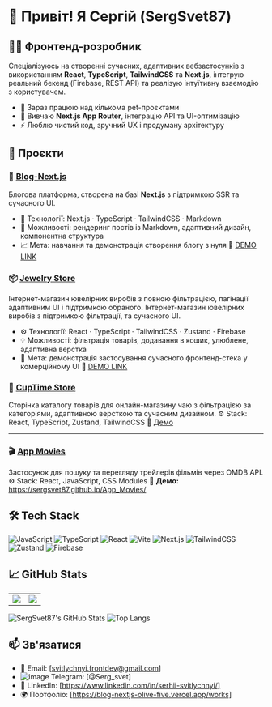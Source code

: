 # 👋 Привіт! Я Сергій (SergSvet87)

## 🧑‍💻 Фронтенд-розробник

Спеціалізуюсь на створенні сучасних, адаптивних вебзастосунків з використанням **React**, **TypeScript**, **TailwindCSS** та **Next.js**, інтегрую реальний бекенд (Firebase, REST API) та реалізую інтуїтивну взаємодію з користувачем.

- 🔭 Зараз працюю над кількома pet-проєктами
- 🧠 Вивчаю **Next.js App Router**, інтеграцію API та UI-оптимізацію
- ⚡ Люблю чистий код, зручний UX і продуману архітектуру

## 💼 Проєкти

### 📝 [Blog-Next.js](https://github.com/SergSvet87/blog-nextjs)
Блогова платформа, створена на базі **Next.js** з підтримкою SSR та сучасного UI.
- 🧠 Технології: Next.js · TypeScript · TailwindCSS · Markdown
- 🚀 Можливості: рендеринг постів із Markdown, адаптивний дизайн, компонентна структура
- 📈 Мета: навчання та демонстрація створення блогу з нуля
🔗 [DEMO LINK](https://blog-nextjs-olive-five.vercel.app/)<br/>

### 📦 [Jewelry Store](https://github.com/SergSvet87/jewelry-store)
Інтернет-магазин ювелірних виробів з повною фільтрацією, пагінації адаптивним UI і підтримкою обраного.
Інтернет-магазин ювелірних виробів з підтримкою фільтрації,  та сучасного UI.
- ⚙️ Технології: React · TypeScript · TailwindCSS · Zustand · Firebase
- 💡 Можливості: фільтрація товарів, додавання в кошик, улюблене, адаптивна верстка
- 🎯 Мета: демонстрація застосування сучасного фронтенд-стека у комерційному UI
🔗 [DEMO LINK](https://jewelry-store-eosin.vercel.app/)

### 🍵 [CupTime Store](https://github.com/SergSvet87/cup-time)
Сторінка каталогу товарів для онлайн-магазину чаю з фільтрацією за категоріями, адаптивною версткою та сучасним дизайном.
⚙️ Stack: React, TypeScript, Zustand, TailwindCSS
🔗 [Демо](https://cup-time-inky.vercel.app/products?category=tea)  

---

### 🎬 [App Movies](https://github.com/SergSvet87/App_Movies)
Застосунок для пошуку та перегляду трейлерів фільмів через OMDB API.
⚙️ Stack: React, JavaScript, CSS Modules
🔗 **Демо:** https://sergsvet87.github.io/App_Movies/ 

## 🛠 Tech Stack

![JavaScript](https://img.shields.io/badge/-JavaScript-black?style=flat-square&logo=javascript)
![TypeScript](https://img.shields.io/badge/-TypeScript-3178c6?style=flat-square&logo=typescript&logoColor=white)
![React](https://img.shields.io/badge/-React-20232a?style=flat&logo=react)
![Vite](https://img.shields.io/badge/Vite-646CFF?style=flat&logo=vite&logoColor=white)
![Next.js](https://img.shields.io/badge/-Next.js-black?style=flat&logo=next.js)
![TailwindCSS](https://img.shields.io/badge/-Tailwind-38b2ac?style=flat&logo=tailwind-css)
![Zustand](https://img.shields.io/badge/Zustand-000000?style=flat&logo=zotero)
![Firebase](https://img.shields.io/badge/Firebase-ffca28?style=flat&logo=firebase)

## 📈 GitHub Stats

<table>
<tr>
<td>
<img src="https://github-readme-stats.vercel.app/api?username=SergSvet87&show_icons=true&theme=radical" />
</td>
<td>
<img src="https://github-readme-stats.vercel.app/api/top-langs/?username=SergSvet87&layout=compact&theme=radical" />
</td>
</tr>
</table>

![SergSvet87's GitHub Stats](https://github-readme-stats.vercel.app/api?username=SergSvet87&show_icons=true&theme=tokyonight)
![Top Langs](https://github-readme-stats.vercel.app/api/top-langs/?username=SergSvet87&layout=compact&theme=radical)

## 📫 Зв'язатися

- 📧 Email: [svitlychnyi.frontdev@gmail.com]
- ![image](https://github.com/user-attachments/assets/d79c48fa-a27d-4c49-b906-70864839a248) Telegram: [@Serg_svet]
- 💼 LinkedIn: [https://www.linkedin.com/in/serhii-svitlychnyi/]
- 🌍 Портфоліо: [https://blog-nextjs-olive-five.vercel.app/works]

